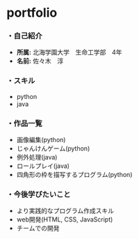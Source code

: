# portfolio

### ・自己紹介
- **所属:** 北海学園大学　生命工学部　4年
- **名前:** 佐々木　淳


### ・スキル
- python
- java

### ・作品一覧
- 画像編集(python)
- じゃんけんゲーム(python)
-  例外処理(java)
-  ロールプレイ(java)
-  四角形の枠を描写するプログラム(python)

### ・今後学びたいこと
- より実践的なプログラム作成スキル
- web開発(HTML, CSS, JavaScript)
- チームでの開発
